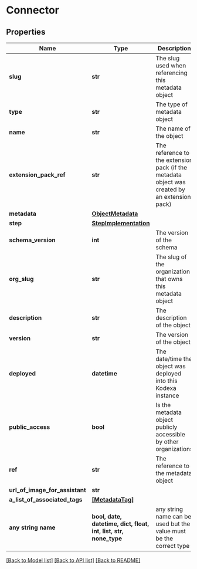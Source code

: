 # Connector


## Properties
Name | Type | Description | Notes
------------ | ------------- | ------------- | -------------
**slug** | **str** | The slug used when referencing this metadata object | 
**type** | **str** | The type of metadata object | 
**name** | **str** | The name of the object | 
**extension_pack_ref** | **str** | The reference to the extension pack (if the metadata object was created by an extension pack) | [optional] 
**metadata** | [**ObjectMetadata**](ObjectMetadata.md) |  | [optional] 
**step** | [**StepImplementation**](StepImplementation.md) |  | [optional] 
**schema_version** | **int** | The version of the schema | [optional] 
**org_slug** | **str** | The slug of the organization that owns this metadata object | [optional] 
**description** | **str** | The description of the object | [optional] 
**version** | **str** | The version of the object | [optional] 
**deployed** | **datetime** | The date/time the object was deployed into this Kodexa instance | [optional] 
**public_access** | **bool** | Is the metadata object publicly accessible by other organizations | [optional] 
**ref** | **str** | The reference to the metadata object | [optional] 
**url_of_image_for_assistant** | **str** |  | [optional] 
**a_list_of_associated_tags** | [**[MetadataTag]**](MetadataTag.md) |  | [optional] 
**any string name** | **bool, date, datetime, dict, float, int, list, str, none_type** | any string name can be used but the value must be the correct type | [optional]

[[Back to Model list]](../README.md#documentation-for-models) [[Back to API list]](../README.md#documentation-for-api-endpoints) [[Back to README]](../README.md)


